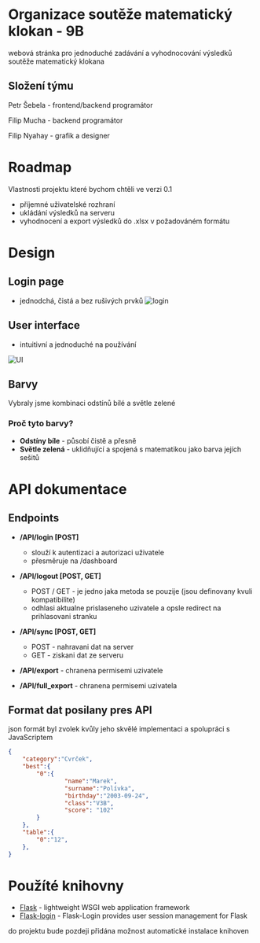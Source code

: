 # Organizace soutěže matematický klokan - 9B
webová stránka pro jednoduché zadávání a vyhodnocování výsledků soutěže matematický klokana

## Složení týmu
Petr Šebela - frontend/backend programátor

Filip Mucha - backend programátor

Filip Nyahay - grafik a designer

# Roadmap
Vlastnosti projektu které bychom chtěli ve verzi 0.1
- příjemné uživatelské rozhraní
- ukládání výsledků na serveru 
- vyhodnocení a export výsledků do .xlsx v požadováném formátu

# Design
## Login page
- jednodchá, čistá a bez rušivých prvků
![login](https://cdn.discordapp.com/attachments/687780138359848963/988784224452636732/unknown.png)

## User interface
- intuitivní a jednoduché na používání

![UI](https://cdn.discordapp.com/attachments/687780138359848963/988816636029050881/unknown.png)

## Barvy
Vybraly jsme kombinaci odstínů bílé a světle zelené
### Proč tyto barvy?
- __Odstíny bíle__ - působí čistě a přesně
- __Světle zelená__ - uklidňující a spojená s matematikou jako barva jejích sešitů

# API dokumentace
## Endpoints
- __/API/login [POST]__
    - slouží k autentizaci a autorizaci uživatele
    - přesměruje na /dashboard

- __/API/logout [POST, GET]__
    - POST / GET - je jedno jaka metoda se pouzije (jsou definovany kvuli kompatibilite)
    - odhlasi aktualne prislaseneho uzivatele a opsle redirect na prihlasovani stranku
- __/API/sync [POST, GET]__
    - POST - nahravani dat na server
    - GET - ziskani dat ze serveru
- __/API/export__ - chranena permisemi uzivatele
- __/API/full_export__ - chranena permisemi uzivatela

## Format dat posilany pres API
json formát byl zvolek kvůly jeho skvělé implementaci a spolupráci s JavaScriptem
```json
{
    "category":"Cvrček",
    "best":{
        "0":{
                "name":"Marek",
                "surname":"Polívka",
                "birthday":"2003-09-24",
                "class":"V3B",
                "score": "102"                
        }
    },
    "table":{
        "0":"12",
    },
}
```

# Použíté knihovny
- [Flask](https://github.com/pallets/flask) - lightweight WSGI web application framework
- [Flask-login](https://github.com/maxcountryman/flask-login) - Flask-Login provides user session management for Flask

do projektu bude pozdeji přidána možnost automatické instalace knihoven
